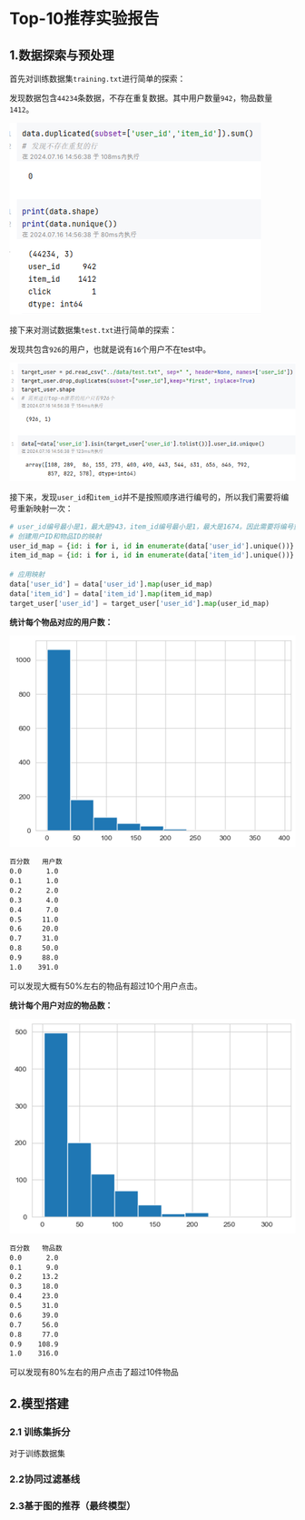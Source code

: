 # Top-10推荐实验报告

## 1.数据探索与预处理

首先对训练数据集`training.txt`进行简单的探索：

发现数据包含`44234`条数据，不存在重复数据。其中用户数量`942`，物品数量`1412`。

![image-20240722174219281](report.assets/image-20240722174219281.png)

接下来对测试数据集`test.txt`进行简单的探索：

发现共包含`926`的用户，也就是说有`16`个用户不在test中。

![image-20240722180808334](report.assets/image-20240722180808334.png)

接下来，发现`user_id`和`item_id`并不是按照顺序进行编号的，所以我们需要将编号重新映射一次：

```python
# user_id编号最小是1，最大是943，item_id编号最小是1，最大是1674。因此需要将编号重新映射一次
# 创建用户ID和物品ID的映射
user_id_map = {id: i for i, id in enumerate(data['user_id'].unique())}
item_id_map = {id: i for i, id in enumerate(data['item_id'].unique())}

# 应用映射
data['user_id'] = data['user_id'].map(user_id_map)
data['item_id'] = data['item_id'].map(item_id_map)
target_user['user_id'] = target_user['user_id'].map(user_id_map)
```

**统计每个物品对应的用户数：**

![image-20240722181259677](report.assets/image-20240722181259677.png)

```txt
百分数	  用户数
0.0      1.0
0.1      1.0
0.2      2.0
0.3      4.0
0.4      7.0
0.5     11.0
0.6     20.0
0.7     31.0
0.8     50.0
0.9     88.0
1.0    391.0
```

可以发现大概有50%左右的物品有超过10个用户点击。

**统计每个用户对应的物品数：**

![image-20240722181537326](report.assets/image-20240722181537326.png)

```txt
百分数	  物品数
0.0      2.0
0.1      9.0
0.2     13.2
0.3     18.0
0.4     23.0
0.5     31.0
0.6     39.0
0.7     56.0
0.8     77.0
0.9    108.9
1.0    316.0
```

可以发现有80%左右的用户点击了超过10件物品

## 2.模型搭建

### 2.1 训练集拆分

对于训练数据集

### 2.2协同过滤基线

### 2.3基于图的推荐（最终模型）

